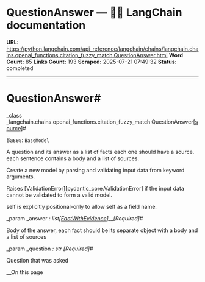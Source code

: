 # QuestionAnswer — 🦜🔗 LangChain  documentation

**URL:** https://python.langchain.com/api_reference/langchain/chains/langchain.chains.openai_functions.citation_fuzzy_match.QuestionAnswer.html
**Word Count:** 85
**Links Count:** 193
**Scraped:** 2025-07-21 07:49:32
**Status:** completed

---

# QuestionAnswer\#

_class _langchain.chains.openai\_functions.citation\_fuzzy\_match.QuestionAnswer[\[source\]](https://python.langchain.com/api_reference/_modules/langchain/chains/openai_functions/citation_fuzzy_match.html#QuestionAnswer)\#     

Bases: `BaseModel`

A question and its answer as a list of facts each one should have a source. each sentence contains a body and a list of sources.

Create a new model by parsing and validating input data from keyword arguments.

Raises \[ValidationError\]\[pydantic\_core.ValidationError\] if the input data cannot be validated to form a valid model.

self is explicitly positional-only to allow self as a field name.

_param _answer _: list\[[FactWithEvidence](https://python.langchain.com/api_reference/langchain/chains/langchain.chains.openai_functions.citation_fuzzy_match.FactWithEvidence.html#langchain.chains.openai_functions.citation_fuzzy_match.FactWithEvidence "langchain.chains.openai_functions.citation_fuzzy_match.FactWithEvidence")\]__\[Required\]_\#     

Body of the answer, each fact should be its separate object with a body and a list of sources

_param _question _: str_ _\[Required\]_\#     

Question that was asked

__On this page